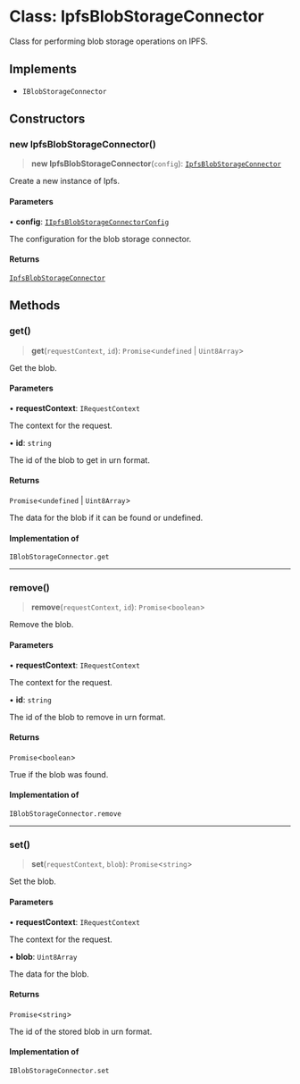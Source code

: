 # Class: IpfsBlobStorageConnector

Class for performing blob storage operations on IPFS.

## Implements

- `IBlobStorageConnector`

## Constructors

### new IpfsBlobStorageConnector()

> **new IpfsBlobStorageConnector**(`config`): [`IpfsBlobStorageConnector`](IpfsBlobStorageConnector.md)

Create a new instance of Ipfs.

#### Parameters

• **config**: [`IIpfsBlobStorageConnectorConfig`](../interfaces/IIpfsBlobStorageConnectorConfig.md)

The configuration for the blob storage connector.

#### Returns

[`IpfsBlobStorageConnector`](IpfsBlobStorageConnector.md)

## Methods

### get()

> **get**(`requestContext`, `id`): `Promise`\<`undefined` \| `Uint8Array`\>

Get the blob.

#### Parameters

• **requestContext**: `IRequestContext`

The context for the request.

• **id**: `string`

The id of the blob to get in urn format.

#### Returns

`Promise`\<`undefined` \| `Uint8Array`\>

The data for the blob if it can be found or undefined.

#### Implementation of

`IBlobStorageConnector.get`

***

### remove()

> **remove**(`requestContext`, `id`): `Promise`\<`boolean`\>

Remove the blob.

#### Parameters

• **requestContext**: `IRequestContext`

The context for the request.

• **id**: `string`

The id of the blob to remove in urn format.

#### Returns

`Promise`\<`boolean`\>

True if the blob was found.

#### Implementation of

`IBlobStorageConnector.remove`

***

### set()

> **set**(`requestContext`, `blob`): `Promise`\<`string`\>

Set the blob.

#### Parameters

• **requestContext**: `IRequestContext`

The context for the request.

• **blob**: `Uint8Array`

The data for the blob.

#### Returns

`Promise`\<`string`\>

The id of the stored blob in urn format.

#### Implementation of

`IBlobStorageConnector.set`
